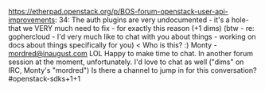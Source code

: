 https://etherpad.openstack.org/p/BOS-forum-openstack-user-api-improvements: 34: The auth plugins are very undocumented - it's a hole- that we VERY much need to fix - for exactly this reason (+1 dims)  (btw - re: gophercloud - I'd very much like to chat with you about things - working on docs about things specifically for you) < Who is this? :) Monty - mordred@inaugust.com LOL Happy to make time to chat. In another forum session at the moment, unfortunately. I'd love to chat as well ("dims" on IRC, Monty's "mordred") Is there a channel to jump in for this conversation? #openstack-sdks+1+1

